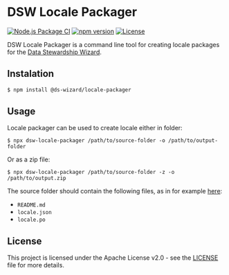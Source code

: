 # DSW Locale Packager

[![Node.js Package CI](https://github.com/ds-wizard/locale-packager/workflows/Node.js%20Package/badge.svg)](https://github.com/ds-wizard/locale-packager/actions)
[![npm version](https://badge.fury.io/js/@ds-wizard%2Flocale-packager.svg)](https://badge.fury.io/js/@ds-wizard%2Flocale-packager)
[![License](https://img.shields.io/github/license/ds-wizard/locale-packager)](LICENSE)


DSW Locale Packager is a command line tool for creating locale packages for the [Data Stewardship Wizard](https://ds-wizard.org).


## Instalation

```bash
$ npm install @ds-wizard/locale-packager
```

## Usage

Locale packager can be used to create locale either in folder:

```
$ npx dsw-locale-packager /path/to/source-folder -o /path/to/output-folder
```

Or as a zip file:

```
$ npx dsw-locale-packager /path/to/source-folder -z -o /path/to/output.zip
```

The source folder should contain the following files, as in for example [here](https://github.com/ds-wizard/wizard-client-locales/tree/v3.20.1/locales/cs):

- `README.md`
- `locale.json`
- `locale.po`

## License

This project is licensed under the Apache License v2.0 - see the
[LICENSE](LICENSE) file for more details.